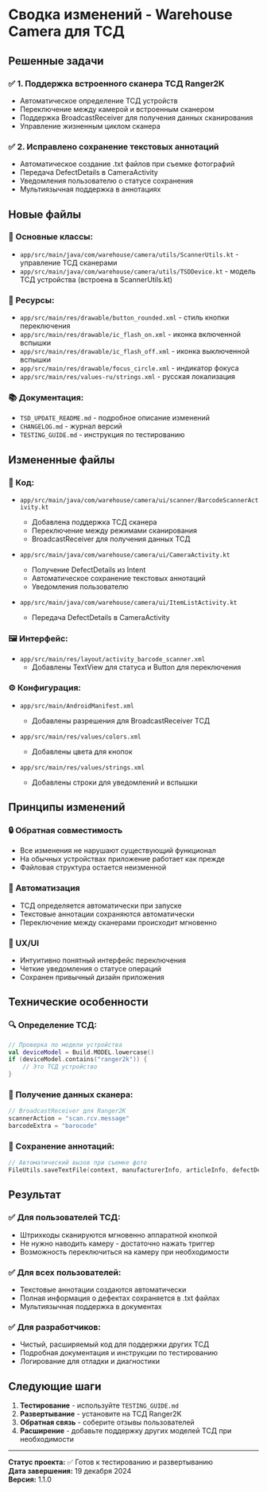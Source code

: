 # Сводка изменений - Warehouse Camera для ТСД

## Решенные задачи

### ✅ 1. Поддержка встроенного сканера ТСД Ranger2K
- Автоматическое определение ТСД устройств
- Переключение между камерой и встроенным сканером
- Поддержка BroadcastReceiver для получения данных сканирования
- Управление жизненным циклом сканера

### ✅ 2. Исправлено сохранение текстовых аннотаций
- Автоматическое создание .txt файлов при съемке фотографий
- Передача DefectDetails в CameraActivity
- Уведомления пользователю о статусе сохранения
- Мультиязычная поддержка в аннотациях

## Новые файлы

### 📄 Основные классы:
- `app/src/main/java/com/warehouse/camera/utils/ScannerUtils.kt` - управление ТСД сканерами
- `app/src/main/java/com/warehouse/camera/utils/TSDDevice.kt` - модель ТСД устройства (встроена в ScannerUtils.kt)

### 🎨 Ресурсы:
- `app/src/main/res/drawable/button_rounded.xml` - стиль кнопки переключения
- `app/src/main/res/drawable/ic_flash_on.xml` - иконка включенной вспышки
- `app/src/main/res/drawable/ic_flash_off.xml` - иконка выключенной вспышки
- `app/src/main/res/drawable/focus_circle.xml` - индикатор фокуса
- `app/src/main/res/values-ru/strings.xml` - русская локализация

### 📚 Документация:
- `TSD_UPDATE_README.md` - подробное описание изменений
- `CHANGELOG.md` - журнал версий
- `TESTING_GUIDE.md` - инструкция по тестированию

## Измененные файлы

### 🔧 Код:
- `app/src/main/java/com/warehouse/camera/ui/scanner/BarcodeScannerActivity.kt`
  - Добавлена поддержка ТСД сканера
  - Переключение между режимами сканирования
  - BroadcastReceiver для получения данных ТСД

- `app/src/main/java/com/warehouse/camera/ui/CameraActivity.kt`
  - Получение DefectDetails из Intent
  - Автоматическое сохранение текстовых аннотаций
  - Уведомления пользователю

- `app/src/main/java/com/warehouse/camera/ui/ItemListActivity.kt`
  - Передача DefectDetails в CameraActivity

### 🖼️ Интерфейс:
- `app/src/main/res/layout/activity_barcode_scanner.xml`
  - Добавлены TextView для статуса и Button для переключения

### ⚙️ Конфигурация:
- `app/src/main/AndroidManifest.xml`
  - Добавлены разрешения для BroadcastReceiver ТСД

- `app/src/main/res/values/colors.xml`
  - Добавлены цвета для кнопок

- `app/src/main/res/values/strings.xml`
  - Добавлены строки для уведомлений и вспышки

## Принципы изменений

### 🔒 Обратная совместимость
- Все изменения не нарушают существующий функционал
- На обычных устройствах приложение работает как прежде
- Файловая структура остается неизменной

### 🎯 Автоматизация
- ТСД определяется автоматически при запуске
- Текстовые аннотации сохраняются автоматически
- Переключение между сканерами происходит мгновенно

### 📱 UX/UI
- Интуитивно понятный интерфейс переключения
- Четкие уведомления о статусе операций
- Сохранен привычный дизайн приложения

## Технические особенности

### 🔍 Определение ТСД:
```kotlin
// Проверка по модели устройства
val deviceModel = Build.MODEL.lowercase()
if (deviceModel.contains("ranger2k")) {
    // Это ТСД устройство
}
```

### 📡 Получение данных сканера:
```kotlin
// BroadcastReceiver для Ranger2K
scannerAction = "scan.rcv.message"
barcodeExtra = "barocode"
```

### 💾 Сохранение аннотаций:
```kotlin
// Автоматический вызов при съемке фото
FileUtils.saveTextFile(context, manufacturerInfo, articleInfo, defectDetails, itemData)
```

## Результат

### ✅ Для пользователей ТСД:
- Штрихкоды сканируются мгновенно аппаратной кнопкой
- Не нужно наводить камеру - достаточно нажать триггер
- Возможность переключиться на камеру при необходимости

### ✅ Для всех пользователей:
- Текстовые аннотации создаются автоматически
- Полная информация о дефектах сохраняется в .txt файлах
- Мультиязычная поддержка в документах

### ✅ Для разработчиков:
- Чистый, расширяемый код для поддержки других ТСД
- Подробная документация и инструкции по тестированию
- Логирование для отладки и диагностики

## Следующие шаги

1. **Тестирование** - используйте `TESTING_GUIDE.md`
2. **Развертывание** - установите на ТСД Ranger2K
3. **Обратная связь** - соберите отзывы пользователей
4. **Расширение** - добавьте поддержку других моделей ТСД при необходимости

---

**Статус проекта:** ✅ Готов к тестированию и развертыванию  
**Дата завершения:** 19 декабря 2024  
**Версия:** 1.1.0
